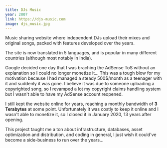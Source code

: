 ```yaml
---
title: DJs Music
year: 2007
link: https://djs-music.com
image: djs_music.jpg
---
```


Music sharing website where independent DJs upload their mixes and original songs, packed with features developed over the years.

The site is now translated in 5 languages, and is popular in many different countries (although most notably in India).

Google decided one day that I was braching the AdSense ToS without an explanation so I could no longer monetize it... This was a tough blow for my motivation because I had managed a steady 500$/month as a teenager with it and suddenly it was gone. I believe it was due to someone uploading a copyrighted song, so I revamped a lot my copyright claims handling system but I wasn't able to have my AdSense account reopened.

I still kept the website online for years, reaching a monthly bandwidth of **3 Terabytes** at some point. Unfortunately it was costly to keep it online and I wasn't able to monetize it, so I closed it in January 2020, 13 years after opening.

This project taught me a ton about infrastructure, databases, asset optimization and distribution, and coding in general, I just wish it could've become a side-business to run over the years...
